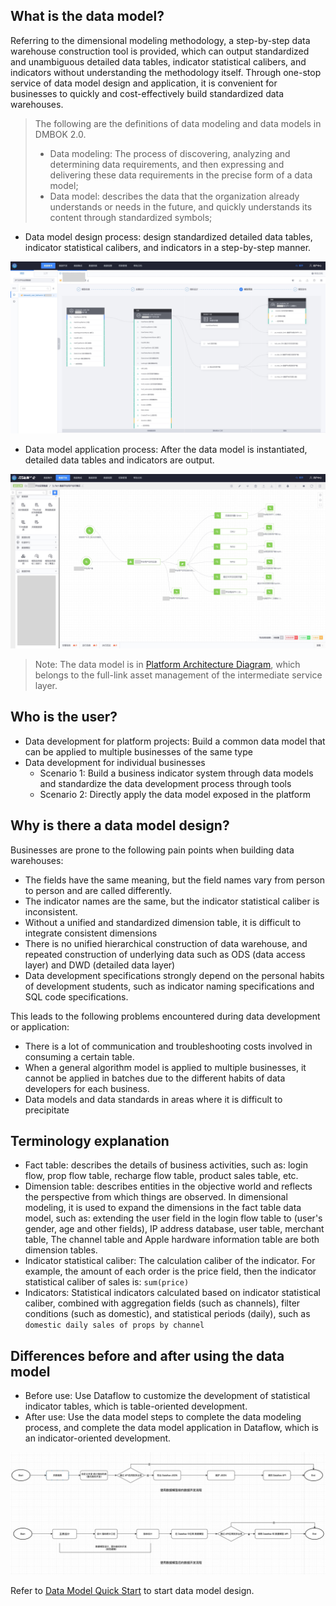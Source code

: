 ## What is the data model?
Referring to the dimensional modeling methodology, a step-by-step data warehouse construction tool is provided, which can output standardized and unambiguous detailed data tables, indicator statistical calibers, and indicators without understanding the methodology itself. Through one-stop service of data model design and application, it is convenient for businesses to quickly and cost-effectively build standardized data warehouses.

> The following are the definitions of data modeling and data models in DMBOK 2.0.
> - Data modeling: The process of discovering, analyzing and determining data requirements, and then expressing and delivering these data requirements in the precise form of a data model;
> - Data model: describes the data that the organization already understands or needs in the future, and quickly understands its content through standardized symbols;

- Data model design process: design standardized detailed data tables, indicator statistical calibers, and indicators in a step-by-step manner.

![-w1918](media/16107602294446.jpg)

- Data model application process: After the data model is instantiated, detailed data tables and indicators are output.

![-w1915](media/16102534503798.jpg)

> Note: The data model is in [Platform Architecture Diagram](../../../README.md), which belongs to the full-link asset management of the intermediate service layer.

## Who is the user?
- Data development for platform projects: Build a common data model that can be applied to multiple businesses of the same type
- Data development for individual businesses
     - Scenario 1: Build a business indicator system through data models and standardize the data development process through tools
     - Scenario 2: Directly apply the data model exposed in the platform


## Why is there a data model design?
Businesses are prone to the following pain points when building data warehouses:
- The fields have the same meaning, but the field names vary from person to person and are called differently.
- The indicator names are the same, but the indicator statistical caliber is inconsistent.
- Without a unified and standardized dimension table, it is difficult to integrate consistent dimensions
- There is no unified hierarchical construction of data warehouse, and repeated construction of underlying data such as ODS (data access layer) and DWD (detailed data layer)
- Data development specifications strongly depend on the personal habits of development students, such as indicator naming specifications and SQL code specifications.

This leads to the following problems encountered during data development or application:
- There is a lot of communication and troubleshooting costs involved in consuming a certain table.
- When a general algorithm model is applied to multiple businesses, it cannot be applied in batches due to the different habits of data developers for each business.
- Data models and data standards in areas where it is difficult to precipitate

## Terminology explanation
- Fact table: describes the details of business activities, such as: login flow, prop flow table, recharge flow table, product sales table, etc.
- Dimension table: describes entities in the objective world and reflects the perspective from which things are observed. In dimensional modeling, it is used to expand the dimensions in the fact table data model, such as: extending the user field in the login flow table to (user's gender, age and other fields), IP address database, user table, merchant table, The channel table and Apple hardware information table are both dimension tables.
- Indicator statistical caliber: The calculation caliber of the indicator. For example, the amount of each order is the price field, then the indicator statistical caliber of sales is: `sum(price)`
- Indicators: Statistical indicators calculated based on indicator statistical caliber, combined with aggregation fields (such as channels), filter conditions (such as domestic), and statistical periods (daily), such as `domestic daily sales of props by channel`


## Differences before and after using the data model
- Before use: Use Dataflow to customize the development of statistical indicator tables, which is table-oriented development.
- After use: Use the data model steps to complete the data modeling process, and complete the data model application in Dataflow, which is an indicator-oriented development.

![-w1695](media/16112213093137.jpg)

Refer to [Data Model Quick Start](./quickstart.md) to start data model design.